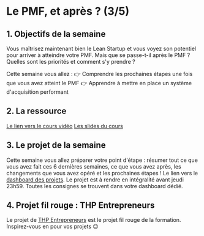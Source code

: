# Le PMF, et après ? (3/5)

## 1. Objectifs de la semaine
Vous maîtrisez maintenant bien le Lean Startup et vous voyez son potentiel pour arriver à atteindre votre PMF. Mais que se passe-t-il après le PMF ? 
Quelles sont les priorités et comment s'y prendre ? 

Cette semaine vous allez :
👉 Comprendre les prochaines étapes une fois que vous avez atteint le PMF
👉 Apprendre à mettre en place un système d'acquisition performant

## 2. La ressource
[Le lien vers le cours vidéo](https://youtu.be/-GxJO0w3VL0)
[Les slides du cours](https://docs.google.com/presentation/d/1RiyvguI0wSFQWuSH6PNthV_wkNmznwrxwnym9jry-Dw/edit#slide=id.p)


## 3. Le projet de la semaine
Cette semaine vous allez préparer votre point d'étape : résumer tout ce que vous avez fait ces 6 dernières semaines, ce que vous avez après, les changements que vous avez opéré et les prochaines étapes !
Le lien vers le [dashboard des projets](https://thp-entrepreneurs.notion.site/PROMO-2-e8bef48d6ad546d1928b32934c4cdfb4).
Le projet est à rendre en intégralité avant jeudi 23h59.
Toutes les consignes se trouvent dans votre dashboard dédié.


## 4. Projet fil rouge : THP Entrepreneurs
Le projet de [THP Entrepreneurs](https://thp-entrepreneurs.notion.site/THP-Entrepreneurs-524cdaa6743742278c3e52067dc3b513) est le projet fil rouge de la formation. 
Inspirez-vous en pour vos projets 😉